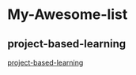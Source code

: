 # My-Awesome-list

## project-based-learning

[project-based-learning](https://github.com/tuvtran/project-based-learning)


